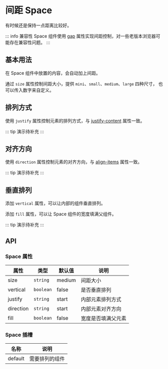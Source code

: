 # 间距 Space
有时候还是保持一点距离比较好。

::: info 兼容性
Space 组件使用 [gap](https://developer.mozilla.org/zh-CN/docs/Web/CSS/gap) 属性实现间距控制，对一些老版本浏览器可能存在兼容性问题。
:::


## 基本用法
在 Space 组件中放置的内容，会自动加上间距。

通过 `size` 属性控制间距大小，提供 `mini`、`small`、`medium`、`large` 四种尺寸， 也可以传入数字来自定义。
<qii-demo src="./demo/space/basic.vue"/>


## 排列方式
使用 `justify` 属性控制元素的排列方式，与 [justify-content](https://developer.mozilla.org/zh-CN/docs/Web/CSS/justify-content) 属性一致。

::: tip
演示待补充
:::


## 对齐方向
使用 `direction` 属性控制元素的对齐方向，与 [align-items](https://developer.mozilla.org/zh-CN/docs/Web/CSS/align-items) 属性一致。

::: tip
演示待补充
:::


## 垂直排列
添加 `vertical` 属性，可以让内部的组件垂直排列。

添加 `fill` 属性，可以让 Space 组件的宽度填满父组件。

::: tip
演示待补充
:::


## API

### Space 属性
| 属性 | 类型 | 默认值 | 说明 |
| --- | --- | --- | --- |
| size      | `string`  | medium  | 间距大小 |
| vertical  | `boolean` | false   | 是否垂直排列 |
| justify   | `string`  | start   | 内部元素排列方式 |
| direction | `string`  | start   | 内部元素对齐方向 |
| fill      | `boolean` | false   | 宽度是否填满父元素 |

### Space 插槽
| 名称 | 说明 |
| --- | --- |
| default | 需要排列的组件 |
